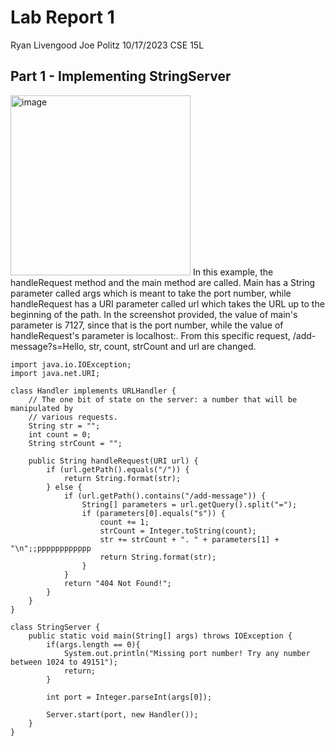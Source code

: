 # Lab Report 1
Ryan Livengood
Joe Politz
10/17/2023
CSE 15L

## Part 1 - Implementing StringServer
<img width="288" alt="image" src="https://github.com/Waterblokey/cse15l-lab-reports/assets/118576768/a3ad778e-989d-48ef-93aa-c5a796af546d">
In this example, the handleRequest method and the main method are called. Main has a String parameter called args which is meant to take the port number, while handleRequest has a URI parameter called url which takes the URL up to the beginning of the path. In the screenshot provided, the value of main's parameter is 7127, since that is the port number, while the value of handleRequest's parameter is localhost:. From this specific request, /add-message?s=Hello, str, count, strCount and url are changed.

```
import java.io.IOException;
import java.net.URI;

class Handler implements URLHandler {
    // The one bit of state on the server: a number that will be manipulated by
    // various requests.
    String str = "";
    int count = 0;
    String strCount = "";

    public String handleRequest(URI url) {
        if (url.getPath().equals("/")) {
            return String.format(str);
        } else {
            if (url.getPath().contains("/add-message")) {
                String[] parameters = url.getQuery().split("=");
                if (parameters[0].equals("s")) {
                    count += 1;
                    strCount = Integer.toString(count);
                    str += strCount + ". " + parameters[1] + "\n";;pppppppppppp
                    return String.format(str);
                }
            }
            return "404 Not Found!";
        }
    }
}

class StringServer {
    public static void main(String[] args) throws IOException {
        if(args.length == 0){
            System.out.println("Missing port number! Try any number between 1024 to 49151");
            return;
        }

        int port = Integer.parseInt(args[0]);

        Server.start(port, new Handler());
    }
}
```
